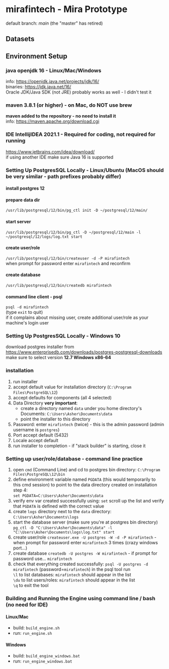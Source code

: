 # mirafintech - Mira Prototype

default branch: *main*  (the "master" has retired)

## Datasets

## Environment Setup

### java openjdk 16 - Linux/Mac/Windows
info: https://openjdk.java.net/projects/jdk/16/ \
binaries: https://jdk.java.net/16/ \
Oracle JDK/Java SDK (not JRE) probably works as well - I didn't test it

### maven 3.8.1 (or higher) - on Mac, do NOT use brew
**maven added to the repository - no need to install it** \
info: https://maven.apache.org/download.cgi

### IDE IntellijIDEA 2021.1 - Required for coding, not required for running
https://www.jetbrains.com/idea/download/ \
if using another IDE make sure Java 16 is supported

### Setting Up PostgresSQL Locally - Linux/Ubuntu (MacOS should be very similar - path prefixes probably differ)
#### install postgres 12
#### prepare data dir
`/usr/lib/postgresql/12/bin/pg_ctl init -D ~/postgresql/12/main/`
#### start server
`/usr/lib/postgresql/12/bin/pg_ctl -D ~/postgresql/12/main -l ~/postgresql/12/logs/log.txt start`
#### create user/role
`/usr/lib/postgresql/12/bin/createuser -d -P mirafintech` \
when prompt for password enter `mirafintech` and reconfirm 
#### create database
`/usr/lib/postgresql/12/bin/createdb mirafintech`
#### command line client - psql
`psql -d mirafintech` \
(type `exit` to quit) \
if it complains about missing user, create additional user/role as your machine's login user

### Setting Up PostgresSQL Locally - Windows 10

download postgres installer from https://www.enterprisedb.com/downloads/postgres-postgresql-downloads \
   make sure to select version **12.7 Windows x86-64**

### installation
1. run installer
2. accept default value for installation directory (`C:\Program Files\PostgreSQL\12`)
3. accept defaults for components (all 4 selected)
4. Data Directory  **very important**: 
   - create a directory named `data` under you home directory's Documents: `C:\Users\Asher\Documents\data`
   - point the installer to this directory
5. Password: enter `mirafintech` (twice) - this is the admin password (admin username is `postgres`)
6. Port accept default (5432)
7. Locale accept default
8. run installer to completion - if "stack builder" is starting, close it

### Setting up user/role/database - command line practice
1. open `cmd` (Command Line) and cd to postgres bin directory: `C:\Program Files\PostgreSQL\12\bin`
2. define environment variable named `PGDATA` (this would temporarily to this cmd session) to point to the data directory created on installation step 4: \
   `set PGDATA=C:\Users\Asher\Documents\data`
3. verify env var created successfully using:
   `set` 
   scroll up the list and verify that `PGDATA` is defined with the correct value
4. create `logs` directory next to the `data` directory: `C:\Users\Asher\Documents\logs`
5. start the database server (make sure you're at postgres bin directory) \
   `pg_ctl -D "C:\Users\Asher\Documents\data" -l "C:\Users\Asher\Documents\logs\log.txt" start`
6. create user/role
   `createuser.exe -U postgres -W -d -P mirafintech` - when prompt for password enter `mirafintech` 3 times (crazy windows port...)
7. create database
   `createdb -U postgres -W mirafintech` - if prompt for password use... `mirafintech`
8. check that everything created successfully:
   `psql -U postgres -d mirafintech` (password=`mirafintech`)
   in the psql tool run \
   `\l` to list databases: `mirafintech` should appear in the list \
   `\du` to list users/roles: `mirafintech` should appear in the list \
   `\q` to exit the tool

### Building and Running the Engine using command line / bash (no need for IDE)
#### Linux/Mac
- build: `build_engine.sh`
- run: `run_engine.sh`

#### Windows
- build: `build_engine_windows.bat`
- run: `run_engine_windows.bat`
